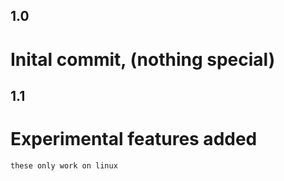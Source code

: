 ## 1.0
# Inital commit, (nothing special)
## 1.1
# Experimental features added
    these only work on linux 
